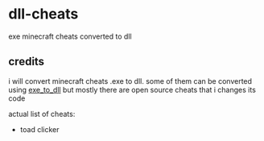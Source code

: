 # dll-cheats
exe minecraft cheats converted to dll
## credits
i will convert minecraft cheats .exe to dll. 
some of them can be converted using [exe_to_dll](https://github.com/hasherezade/exe_to_dll/) but mostly there are open source cheats that i changes its code

actual list of cheats:
- toad clicker
